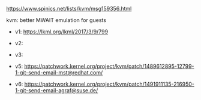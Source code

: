 https://www.spinics.net/lists/kvm/msg159356.html

kvm: better MWAIT emulation for guests
* v1: https://lkml.org/lkml/2017/3/9/799
* v2: 
* v3: 

* v5: https://patchwork.kernel.org/project/kvm/patch/1489612895-12799-1-git-send-email-mst@redhat.com/
* v6: https://patchwork.kernel.org/project/kvm/patch/1491911135-216950-1-git-send-email-agraf@suse.de/
